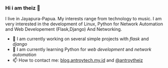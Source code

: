 ### Hi i am theiz 👋

I live in Jayapura-Papua. My interests range from technology to music. I am very interested in the development of Linux, Python  for Network Automation and Web Developement (Flask,Django) And Networking.


- 🔭 I am currently working on several simple projects with *flask* and *django*
- 🌱 I am currently learning Python for *web development* and *network automation*
- 📫 How to contact me: [blog.antroytech.my.id](https://blog.antroytech.my.id) and [@antroytheiz](https://t.me/antroytheiz)


